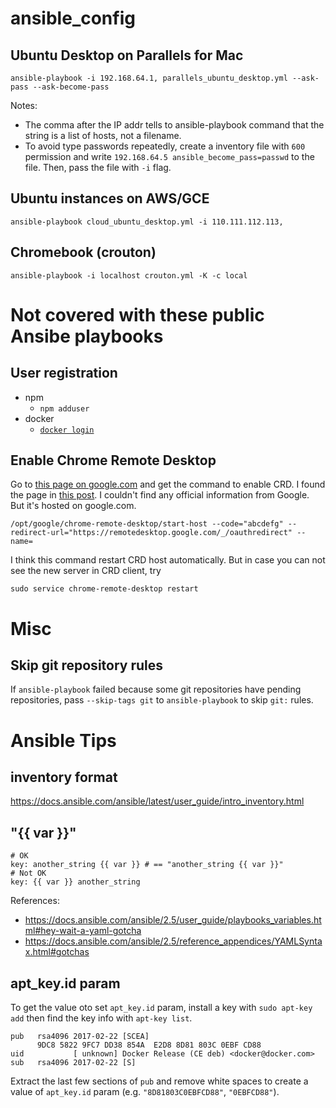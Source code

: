 # ansible_config

## Ubuntu Desktop on Parallels for Mac

```shell
ansible-playbook -i 192.168.64.1, parallels_ubuntu_desktop.yml --ask-pass --ask-become-pass
```

Notes:
- The comma after the IP addr tells to ansible-playbook command that the string is a list of hosts, not a filename.
- To avoid type passwords repeatedly, create a inventory file with `600` permission
  and write `192.168.64.5 ansible_become_pass=passwd` to the file.
  Then, pass the file with `-i` flag.

## Ubuntu instances on AWS/GCE

```shell
ansible-playbook cloud_ubuntu_desktop.yml -i 110.111.112.113,
```

## Chromebook (crouton)
```shell
ansible-playbook -i localhost crouton.yml -K -c local
```

# Not covered with these public Ansibe playbooks
## User registration
- npm
  - `npm adduser`
- docker
  - [`docker login`](https://docs.docker.com/engine/reference/commandline/login/)

## Enable Chrome Remote Desktop
Go to [this page on google.com](https://remotedesktop.google.com/headless) and get the command to enable CRD.
I found the page in [this post](https://groups.google.com/d/msg/gce-discussion/tN9oZs8xWps/b2PtOBTeAQAJ).
I couldn't find any official information from Google. But it's hosted on google.com.

```shell
/opt/google/chrome-remote-desktop/start-host --code="abcdefg" --redirect-url="https://remotedesktop.google.com/_/oauthredirect" --name=
```

I think this command restart CRD host automatically. But in case you can not see the new server in CRD client, try

```shell
sudo service chrome-remote-desktop restart
```

# Misc
## Skip git repository rules
If `ansible-playbook` failed because some git repositories have pending repositories,
pass `--skip-tags git` to `ansible-playbook` to skip `git:` rules.

# Ansible Tips
## inventory format
https://docs.ansible.com/ansible/latest/user_guide/intro_inventory.html

## "{{ var }}"

```
# OK
key: another_string {{ var }} # == "another_string {{ var }}"
# Not OK
key: {{ var }} another_string
```

References:
- https://docs.ansible.com/ansible/2.5/user_guide/playbooks_variables.html#hey-wait-a-yaml-gotcha
- https://docs.ansible.com/ansible/2.5/reference_appendices/YAMLSyntax.html#gotchas

## apt_key.id param
To get the value oto set `apt_key.id` param, install a key with `sudo apt-key add` then
find the key info with `apt-key list`.

```
pub   rsa4096 2017-02-22 [SCEA]
      9DC8 5822 9FC7 DD38 854A  E2D8 8D81 803C 0EBF CD88
uid           [ unknown] Docker Release (CE deb) <docker@docker.com>
sub   rsa4096 2017-02-22 [S]
```

Extract the last few sections of `pub` and remove white spaces to create a value of `apt_key.id` param
(e.g. `"8D81803C0EBFCD88"`, `"0EBFCD88"`).
